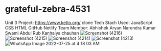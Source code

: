 # grateful-zebra-4531
Unit 3 Project:  https://www.ketto.org/ clone
Tech Stach Used:
JavaScript CSS HTML GitHub Netlify 
Team Member:
Abhishek Aryan
Narendra Kumar Swami
Abdul Rub
Kanhaiya chauhan
![Screenshot (4216)](https://user-images.githubusercontent.com/98692376/180668907-c982e176-f82b-47d1-9e3e-2d2a9293bf5c.png)
![Screenshot (4215)](https://user-images.githubusercontent.com/98692376/180668909-29405573-d796-4171-9379-c327070db95a.png)
![Screenshot (4214)](https://user-images.githubusercontent.com/98692376/180668912-00bf46a5-e536-402a-ad3b-90c0a12093c8.png)
![Screenshot (4213)](https://user-images.githubusercontent.com/98692376/180668919-0e195df3-e94b-4007-b6e0-b7a7ddd884c5.png)
![WhatsApp Image 2022-07-25 at 4 18 03 AM](https://user-images.githubusercontent.com/98692376/180668952-ece3ac8f-d70c-4614-85eb-1bcf8a4c6561.jpeg)
